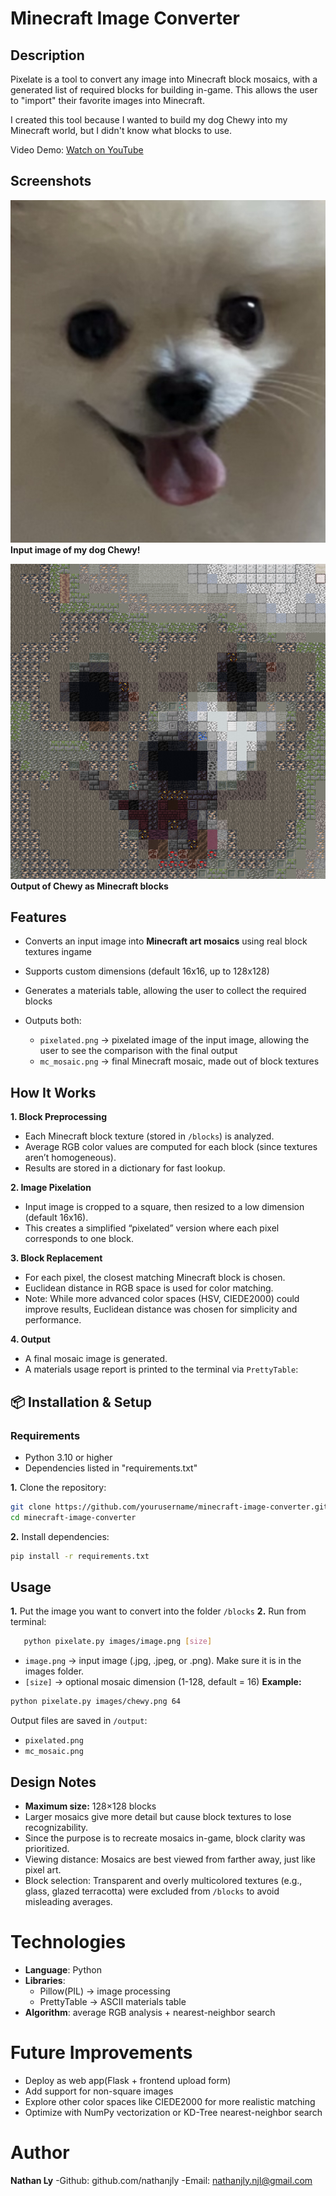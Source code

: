 # Minecraft Image Converter 

## Description
Pixelate is a tool to convert any image into Minecraft block mosaics, with a generated list of required blocks for building in-game. This allows the user to "import" their favorite images into Minecraft.

I created this tool because I wanted to build my dog Chewy into my Minecraft world, but I didn't know what blocks to use.

Video Demo: [Watch on YouTube](https://youtu.be/OLdn-PvBAec)


## Screenshots
![Chewy](images/chewy.png)
**Input image of my dog Chewy!**

![Mosaic](output/mc_mosaic.png)
**Output of Chewy as Minecraft blocks**


## Features
- Converts an input image into **Minecraft art mosaics** using real block textures ingame

- Supports custom dimensions (default 16x16, up to 128x128)  
- Generates a materials table, allowing the user to collect the required blocks  
- Outputs both:  
  - `pixelated.png` → pixelated image of the input image, allowing the user to see the comparison with the final output
  - `mc_mosaic.png` → final Minecraft mosaic, made out of block textures


## How It Works
**1. Block Preprocessing**  
   - Each Minecraft block texture (stored in `/blocks`) is analyzed.  
   - Average RGB color values are computed for each block (since textures aren’t homogeneous).  
   - Results are stored in a dictionary for fast lookup.  

**2. Image Pixelation**  
   - Input image is cropped to a square, then resized to a low dimension (default 16x16).  
   - This creates a simplified “pixelated” version where each pixel corresponds to one block.  

**3. Block Replacement**  
   - For each pixel, the closest matching Minecraft block is chosen.  
   - Euclidean distance in RGB space is used for color matching.  
   - Note: While more advanced color spaces (HSV, CIEDE2000) could improve results, Euclidean distance was chosen for simplicity and performance.  

**4. Output**  
   - A final mosaic image is generated.  
   - A materials usage report is printed to the terminal via `PrettyTable`:


## 📦 Installation & Setup
### Requirements
- Python 3.10 or higher
- Dependencies listed in "requirements.txt"

**1.** Clone the repository:  
   ```bash
   git clone https://github.com/yourusername/minecraft-image-converter.git
   cd minecraft-image-converter
   ```
**2.** Install dependencies:
   ```bash
   pip install -r requirements.txt
   ```

## Usage
**1.** Put the image you want to convert into the folder `/blocks`
**2.** Run from terminal:
```bash
   python pixelate.py images/image.png [size]
```
- `image.png` → input image (.jpg, .jpeg, or .png). Make sure it is in the images folder.
- `[size]` → optional mosaic dimension (1-128, default = 16)
**Example:**
```bash
python pixelate.py images/chewy.png 64
```
Output files are saved in `/output`:
- `pixelated.png`
- `mc_mosaic.png`


## Design Notes
- **Maximum size:** 128×128 blocks  
- Larger mosaics give more detail but cause block textures to lose recognizability.  
- Since the purpose is to recreate mosaics in-game, block clarity was prioritized.  
- Viewing distance: Mosaics are best viewed from farther away, just like pixel art.  
- Block selection: Transparent and overly multicolored textures (e.g., glass, glazed terracotta) were excluded from `/blocks` to avoid misleading averages.  


# Technologies
- **Language**: Python
- **Libraries**: 
    - Pillow(PIL) → image processing
    - PrettyTable → ASCII materials table
- **Algorithm**: average RGB analysis + nearest-neighbor search


# Future Improvements
- Deploy as web app(Flask + frontend upload form)
- Add support for non-square images
- Explore other color spaces like CIEDE2000 for more realistic matching
- Optimize with NumPy vectorization or KD-Tree nearest-neighbor search


# Author
**Nathan Ly**
-Github: github.com/nathanjly
-Email: nathanjly.njl@gmail.com
